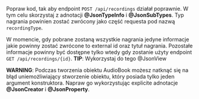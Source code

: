 Popraw kod, tak aby endpoint `POST /api/recordings` działał poprawnie. W tym celu skorzystaj z adnotacji **@JsonTypeInfo** i **@JsonSubTypes**. Typ nagrania powinien zostać zwrócony jako część requesta pod nazwą `recordingType`.

W momencie, gdy pobrane zostaną wszystkie nagrania jedyne informacje jakie powinny zostać zwrócone to external id oraz tytuł nagrania. Pozostałe informacje powinny być dostępne tylko wtedy gdy zostanie użyty endpoint `GET /api/recordings/{id}`.
**TIP**: Wykorzystaj do tego @JsonView

**WARNING**: Podczas tworzenia obiektu AudioBook możesz natknąć się na błąd uniemożliwiający stworzenie obiektu, który posiada tylko jeden argument konstruktora. Napraw go wykorzystując explicite adnotacje **@JsonCreator** i **@JsonProperty**. 